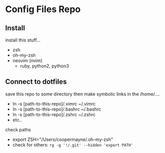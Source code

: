 # Config Files Repo

## Install 

install this stuff... 

  - zsh
  - oh-my-zsh
  - neovim (nvim)
    - ruby, python2, python3

## Connect to dotfiles

save this repo to some directory then make symbolic links in the /home/<username>.... 

  - ln -s [path-to-this-repo]/.vimrc ~/.vimrc
  - ln -s [path-to-this-repo]/.bashrc ~/.bashrc
  - ln -s [path-to-this-repo]/.zshrc ~/.zshrc
  - etc.. 

check paths

  - export ZSH="/Users/coopermayne/.oh-my-zsh"
  - check for others: `rg -g '!/.git' --hidden 'export PATH'`
